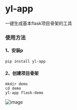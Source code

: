 # yl-app

一键生成基本flask项目骨架的工具

### 使用方法

#### 1、安装p
```
pip install yl-app
```
#### 2、创建项目骨架
```
mkdir demo
cd demo
yl-app flask-demo
```

![image](https://hbimg.huabanimg.com/d1d39b85b9841d682171a5b49786bdcdea74e607ecb26-4deb7f_fw658)